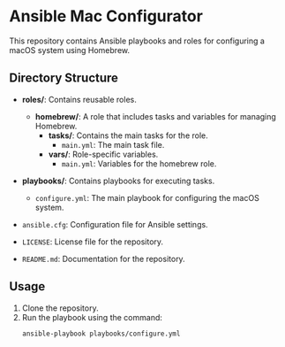 # Ansible Mac Configurator

This repository contains Ansible playbooks and roles for configuring a macOS system using Homebrew.

## Directory Structure

- **roles/**: Contains reusable roles.
  - **homebrew/**: A role that includes tasks and variables for managing Homebrew.
    - **tasks/**: Contains the main tasks for the role.
      - `main.yml`: The main task file.
    - **vars/**: Role-specific variables.
      - `main.yml`: Variables for the homebrew role.

- **playbooks/**: Contains playbooks for executing tasks.
  - `configure.yml`: The main playbook for configuring the macOS system.

- `ansible.cfg`: Configuration file for Ansible settings.
- `LICENSE`: License file for the repository.
- `README.md`: Documentation for the repository.

## Usage

1. Clone the repository.
2. Run the playbook using the command:
   ```sh
   ansible-playbook playbooks/configure.yml